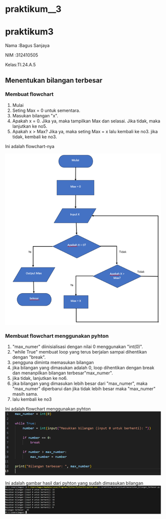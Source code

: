# praktikum__3
# praktikum3
 Nama :Bagus Sanjaya
 
 NIM  :312410505
 
 Kelas:TI.24.A.5
 ## Menentukan bilangan terbesar

 ### Membuat flowchart
 1. Mulai 
 2. Seting Max = 0 untuk sementara.
 3. Masukan bilangan "x".
 4. Apakah x = 0.
    Jika ya, maka tampilkan Max dan selasai.
    Jika tidak, maka lanjutkan ke no5.
 5. Apakah x > Max?
    Jika ya, maka seting Max = x lalu kembali ke no3.
    jika tidak, kembali ke no3.

 Ini adalah flowchart-nya

 ![gambar 1](SS1.png)

 ### Membuat flowchart menggunakan pyhton
 1. "max_numer" diinisialisasi dengan nilai 0 menggunakan "int(0)".
 2. "while True" membuat loop yang terus berjalan sampai dihentikan dengan "break".
 3. pengguna diminta memasukan bilangan 
 4. jika bilangan yang dimasukan adalah 0, loop dihentikan dengan break dan menanpilkan bilangan terbesar"max_numer".
 5. jika tidak, lanjutkan ke no6.
 6. jika bilangan yang dimasukan lebih besar dari "max_numer", maka "max_numer" diperbarui dan jika tidak lebih besar maka "max_numer" masih sama.
 7. lalu kembali ke no3

 Ini adalah flowchart menggunakan pyhton
 ![gambar 2](SS3.png)

 Ini adalah gambar hasil dari pyhton yang sudah dimasukan bilangan
 ![gambar 3](SS2.png)